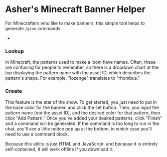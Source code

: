 # Asher's Minecraft Banner Helper

For Minecrafters who like to make banners, this simple tool helps to generate `/give` commands.

-

### Lookup

In Minecraft, the patterns used to make a loom have names. Often, these are confusing for people to remember, so there is a dropdown chart at the top displaying the pattern name with the asset ID, which describes the pattern's shape. For example, "lozenge" translates to "rhombus."

### Create

This feature is the star of the show. To get started, you just need to put in the base color for the banner, and click the set button. Then, you input the pattern name (*not* the asset ID), and the desired color for that pattern, then click "Add Pattern." Once you've added your desired patterns, click "Finish" and a command will be generated. If the command is too long to run in the chat, you'll see a little notice pop up at the bottom, in which case you'll need to use a command block.

Because this utility is just HTML and JavaScript, and because it is entirely self-contained, it will work offline if you download it.
